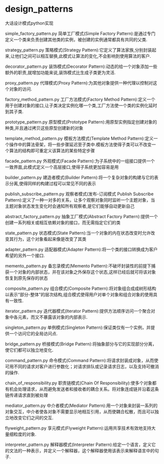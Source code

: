 # design_patterns
大话设计模式python实现

simple_factory_pattern.py
简单工厂模式(Simple Factory Pattern):是通过专门定义一个类来负责创建其他类的实例，被创建的实例通常都具有共同的父类.

strategy_pattern.py
策略模式(Strategy Pattern):它定义了算法家族,分别封装起来,让他们之间可以相互替换,此模式让算法的变化,不会影响到使用算法的客户.

decorator_pattern.py
装饰模式(Decorator Pattern):动态的给一个对象添加一些额外的职责,就增加功能来说,装饰模式比生成子类更为灵活.

proxy_pattern.py
代理模式(Proxy Pattern):为其他对象提供一种代理以控制对这个对象的访问.

factory_method_pattern.py
工厂方法模式(Factory Method Pattern):定义一个用于创建对象的接口,让子类决定实例化哪一个类,工厂方法使一个类的实例化延时到其子类.

prototype_pattern.py
原型模式(Prototype Pattern):用原型实例指定创建对象的种类,并且通过拷贝这些原型创建新的对象

template_method_pattern.py
模板方法模式(Template Method Pattern):定义一个操作中的算法骨架，将一些步骤延迟至子类中.模板方法使得子类可以不改变一个算法的结构即可重定义该算法的某些特定步骤

facade_pattern.py
外观模式(Facade Pattern):为子系统中的一组接口提供一个一致界面,此模式定义一个高层接口,使得子系统更加容易是用

builder_pattern.py
建造者模式(Builder Pattern):将一个复杂对象的构建与它的表示分离,使得同样的构建过程可以常见不同的表示

publish_subscribe_pattern.py
观察者模式(发布-订阅模式 Publish Subscribe Pattern):定义了一种一对多的关系，让多个观察对象同时监听一个主题对象，当主题对象状态发生变化时会通知所有观察者,是它们能够自动更新自己

abstract_factory_pattern.py
抽象工厂模式(Abstract Factory Pattern):提供一个创建一系列相关或相互依赖对象的接口，而无需指定它们的类

state_pattern.py
状态模式(State Pattern):当一个对象的内在状态改变时允许改变其行为，这个对象看起来像是改变了其类

adapter_pattern.py
适配器模式(Adapter Pattern):将一个类的接口转换成为客户希望的另外一个接口.

memento_pattern.py
备忘录模式(Memento Pattern):不破坏封装性的前提下捕获一个对象的内部状态，并在该对象之外保存这个状态,这样已经后就可将该对象恢复到原先保存的状态

composite_pattern.py
组合模式(Composite Pattern):将对象组合成成树形结构以表示“部分-整体”的层次结构,组合模式使得用户对单个对象和组合对象的使用具有一致性.

iterator_pattern.py
迭代器模式(Iterator Pattern):提供方法顺序访问一个聚合对象中各元素，而又不暴露该对象的内部表示.

singleton_pattern.py
单例模式(Singleton Pattern):保证类仅有一个实例，并提供一个访问它的全局访问点.

bridge_pattern.py
桥接模式(Bridge Pattern):将抽象部分与它的实现部分分离，使它们都可以独立地变化.

command_pattern.py
命令模式(Command Pattern):将请求封装成对象，从而使可用不同的请求对客户进行参数化；对请求排队或记录请求日志，以及支持可撤消的操作.

chain_of_responsibility.py
职责链模式(Chain Of Responsibility):使多个对象都有机会处理请求，从而避免发送者和接收者的耦合关系。将对象连成链并沿着这条链传递请求直到被处理

mediator_pattern.py
中介者模式(Mediator Pattern):用一个对象来封装一系列的对象交互，中介者使各对象不需要显示地相互引用，从而使耦合松散，而且可以独立地改变它们之间的交互.

flyweight_pattern.py
享元模式(Flyweight Pattern):运用共享技术有效地支持大量细粒度的对象.

interpreter_pattern.py
解释器模式(Interpreter Pattern):给定一个语言，定义它的文法的一种表示，并定义一个解释器，这个解释器使用该表示来解释语言中的句子.
